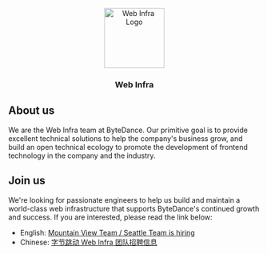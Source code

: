 <p align="center">
  <a href="https://webinfra.org/" target="blank"><img src="https://lf3-static.bytednsdoc.com/obj/eden-cn/zq-uylkvT/ljhwZthlaukjlkulzlp/web-infra-logo.png" width="120" alt="Web Infra Logo" /></a>
</p>

<h3 align="center">Web Infra</h3>



## About us

We are the Web Infra team at ByteDance. Our primitive goal is to provide excellent technical solutions to help the company's business grow, and build an open technical ecology to promote the development of frontend technology in the company and the industry.

## Join us

We're looking for passionate engineers to help us build and maintain a world-class web infrastructure that supports ByteDance's continued growth and success. If you are interested, please read the link below:

- English: [Mountain View Team / Seattle Team is hiring](https://webinfra.org/en/about)
- Chinese: [字节跳动 Web Infra 团队招聘信息](https://webinfra.org/about)
